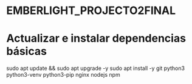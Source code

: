 # EMBERLIGHT_PROJECTO2FINAL

# Actualizar e instalar dependencias básicas
sudo apt update && sudo apt upgrade -y
sudo apt install -y git python3 python3-venv python3-pip nginx nodejs npm
